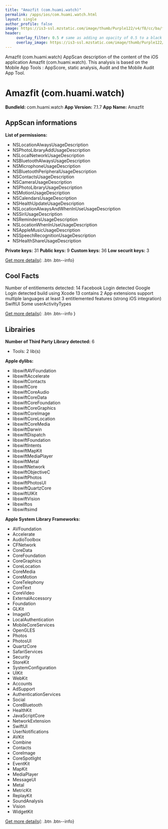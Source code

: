```yaml
---
title: "Amazfit (com.huami.watch)"
permalink: /apps/ios/com.huami.watch.html
layout: single
author_profile: false
image: https://is3-ssl.mzstatic.com/image/thumb/Purple122/v4/f8/cc/ba/f8ccba5e-b800-5e45-5ff5-85d315d0c27e/AppIcon-0-0-1x_U007emarketing-0-0-0-5-0-0-sRGB-0-0-0-GLES2_U002c0-512MB-85-220-0-0.png/512x512bb.jpg
header: 
     overlay_filter: 0.5 # same as adding an opacity of 0.5 to a black background
     overlay_image: https://is3-ssl.mzstatic.com/image/thumb/Purple122/v4/f8/cc/ba/f8ccba5e-b800-5e45-5ff5-85d315d0c27e/AppIcon-0-0-1x_U007emarketing-0-0-0-5-0-0-sRGB-0-0-0-GLES2_U002c0-512MB-85-220-0-0.png/512x512bb.jpg
---
```

Amazfit (com.huami.watch) AppScan description of the content of the iOS application Amazfit (com.huami.watch). This analysis is based on the Mobile App Tools : AppScore, static analysis, Audit and the Mobile Audit App Tool.

# Amazfit (com.huami.watch)

**BundleId:** com.huami.watch
**App Version:** 7.1.7
**App Name:** Amazfit


## AppScan informations 

**List of permissions:** 
- NSLocationAlwaysUsageDescription
- NSPhotoLibraryAddUsageDescription
- NSLocalNetworkUsageDescription
- NSBluetoothAlwaysUsageDescription
- NSMicrophoneUsageDescription
- NSBluetoothPeripheralUsageDescription
- NSContactsUsageDescription
- NSCameraUsageDescription
- NSPhotoLibraryUsageDescription
- NSMotionUsageDescription
- NSCalendarsUsageDescription
- NSHealthUpdateUsageDescription
- NSLocationAlwaysAndWhenInUseUsageDescription
- NSSiriUsageDescription
- NSRemindersUsageDescription
- NSLocationWhenInUseUsageDescription
- NSAppleMusicUsageDescription
- NSSpeechRecognitionUsageDescription
- NSHealthShareUsageDescription
  
  
**Private keys:** 31
**Public keys:** 9
**Custom keys:** 36
**Low securit keys:** 3
  
[Get more details](/pricing.html){: .btn .btn--info}

## Cool Facts

Number of entitlements detected: 14
Facebook Login detected
Google Login detected
build using Xcode 13
contains 2 App extensions
support multiple languages
at least 3 entitlemented features (strong iOS integration)
SwiftUI
Some userActivityTypes
  
[Get more details](/pricing.html){: .btn .btn--info }

## Librairies 
**Number of Third Party Library detected:** 6
- Tools: 2 lib(s)


**Apple dylibs:**
- libswiftAVFoundation
- libswiftAccelerate
- libswiftContacts
- libswiftCore
- libswiftCoreAudio
- libswiftCoreData
- libswiftCoreFoundation
- libswiftCoreGraphics
- libswiftCoreImage
- libswiftCoreLocation
- libswiftCoreMedia
- libswiftDarwin
- libswiftDispatch
- libswiftFoundation
- libswiftIntents
- libswiftMapKit
- libswiftMediaPlayer
- libswiftMetal
- libswiftNetwork
- libswiftObjectiveC
- libswiftPhotos
- libswiftPhotosUI
- libswiftQuartzCore
- libswiftUIKit
- libswiftVision
- libswiftos
- libswiftsimd


**Apple System Library Frameworks:**
- AVFoundation
- Accelerate
- AudioToolbox
- CFNetwork
- CoreData
- CoreFoundation
- CoreGraphics
- CoreLocation
- CoreMedia
- CoreMotion
- CoreTelephony
- CoreText
- CoreVideo
- ExternalAccessory
- Foundation
- GLKit
- ImageIO
- LocalAuthentication
- MobileCoreServices
- OpenGLES
- Photos
- PhotosUI
- QuartzCore
- SafariServices
- Security
- StoreKit
- SystemConfiguration
- UIKit
- WebKit
- Accounts
- AdSupport
- AuthenticationServices
- Social
- CoreBluetooth
- HealthKit
- JavaScriptCore
- NetworkExtension
- SwiftUI
- UserNotifications
- AVKit
- Combine
- Contacts
- CoreImage
- CoreSpotlight
- EventKit
- MapKit
- MediaPlayer
- MessageUI
- Metal
- MetricKit
- ReplayKit
- SoundAnalysis
- Vision
- WidgetKit


  
[Get more details](/pricing.html){: .btn .btn--info}

